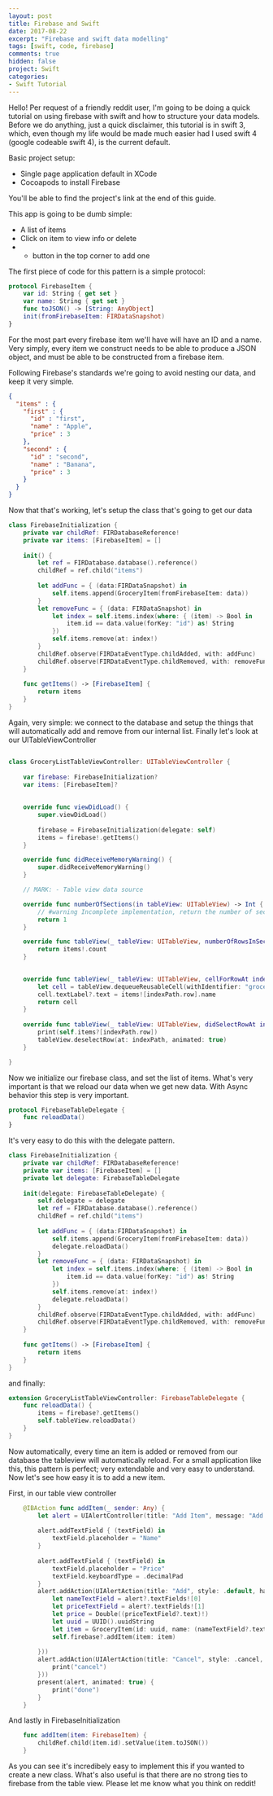 ```yaml
---
layout: post
title: Firebase and Swift
date: 2017-08-22
excerpt: "Firebase and swift data modelling"
tags: [swift, code, firebase]
comments: true
hidden: false
project: Swift
categories:
- Swift Tutorial
---
```


Hello! Per request of a friendly reddit user, I'm going to be doing a quick tutorial on using firebase with swift and how to structure your data models. Before we do anything, just a quick disclaimer, this tutorial is in swift 3, which, even though my life would be made much easier had I used swift 4 (google codeable swift 4), is the current default.

Basic project setup:

* Single page application default in XCode
* Cocoapods to install Firebase

You'll be able to find the project's link at the end of this guide.

This app is going to be dumb simple:

* A list of items
* Click on item to view info or delete
* + button in the top corner to add one

The first piece of code for this pattern is a simple protocol:

~~~ swift
protocol FirebaseItem {
    var id: String { get set }
    var name: String { get set }
    func toJSON() -> [String: AnyObject]
    init(fromFirebaseItem: FIRDataSnapshot)
}
~~~

For the most part every firebase item we'll have will have an ID and a name. Very simply, every item we construct needs to be able to produce a JSON object, and must be able to be constructed from a firebase item.

Following Firebase's standards we're going to avoid nesting our data, and keep it very simple.

~~~ JSON
{
  "items" : {
    "first" : {
      "id" : "first",
      "name" : "Apple",
      "price" : 3
    },
    "second" : {
      "id" : "second",
      "name" : "Banana",
      "price" : 3
    }
  }
}
~~~

Now that that's working, let's setup the class that's going to get our data

~~~ swift
class FirebaseInitialization {
    private var childRef: FIRDatabaseReference!
    private var items: [FirebaseItem] = []
    
    init() {
        let ref = FIRDatabase.database().reference()
        childRef = ref.child("items")
        
        let addFunc = { (data:FIRDataSnapshot) in
            self.items.append(GroceryItem(fromFirebaseItem: data))
        }
        let removeFunc = { (data: FIRDataSnapshot) in
            let index = self.items.index(where: { (item) -> Bool in
                item.id == data.value(forKey: "id") as! String
            })
            self.items.remove(at: index!)
        }
        childRef.observe(FIRDataEventType.childAdded, with: addFunc)
        childRef.observe(FIRDataEventType.childRemoved, with: removeFunc)
    }
    
    func getItems() -> [FirebaseItem] {
        return items
    }
}
~~~

Again, very simple: we connect to the database and setup the things that will automatically add and remove from our internal list. Finally let's look at our UITableViewController

~~~ swift

class GroceryListTableViewController: UITableViewController {
    
    var firebase: FirebaseInitialization?
    var items: [FirebaseItem]?
    
    
    override func viewDidLoad() {
        super.viewDidLoad()
        
        firebase = FirebaseInitialization(delegate: self)
        items = firebase!.getItems()
    }

    override func didReceiveMemoryWarning() {
        super.didReceiveMemoryWarning()
    }

    // MARK: - Table view data source

    override func numberOfSections(in tableView: UITableView) -> Int {
        // #warning Incomplete implementation, return the number of sections
        return 1
    }

    override func tableView(_ tableView: UITableView, numberOfRowsInSection section: Int) -> Int {
        return items!.count
    }

    
    override func tableView(_ tableView: UITableView, cellForRowAt indexPath: IndexPath) -> UITableViewCell {
        let cell = tableView.dequeueReusableCell(withIdentifier: "groceryItem", for: indexPath)
        cell.textLabel?.text = items![indexPath.row].name
        return cell
    }
    
    override func tableView(_ tableView: UITableView, didSelectRowAt indexPath: IndexPath) {
        print(self.items?[indexPath.row])
        tableView.deselectRow(at: indexPath, animated: true)
    }

}
~~~

Now we initialize our firebase class, and set the list of items. What's very important is that we reload our data when we get new data. With Async behavior this step is very important.

~~~ swift
protocol FirebaseTableDelegate {
    func reloadData()
}
~~~

It's very easy to do this with the delegate pattern.

~~~ swift
class FirebaseInitialization {
    private var childRef: FIRDatabaseReference!
    private var items: [FirebaseItem] = []
    private let delegate: FirebaseTableDelegate
    
    init(delegate: FirebaseTableDelegate) {
        self.delegate = delegate
        let ref = FIRDatabase.database().reference()
        childRef = ref.child("items")
        
        let addFunc = { (data:FIRDataSnapshot) in
            self.items.append(GroceryItem(fromFirebaseItem: data))
            delegate.reloadData()
        }
        let removeFunc = { (data: FIRDataSnapshot) in
            let index = self.items.index(where: { (item) -> Bool in
                item.id == data.value(forKey: "id") as! String
            })
            self.items.remove(at: index!)
            delegate.reloadData()
        }
        childRef.observe(FIRDataEventType.childAdded, with: addFunc)
        childRef.observe(FIRDataEventType.childRemoved, with: removeFunc)
    }
    
    func getItems() -> [FirebaseItem] {
        return items
    }
}
~~~


and finally:

~~~ swift
extension GroceryListTableViewController: FirebaseTableDelegate {
    func reloadData() {
        items = firebase?.getItems()
        self.tableView.reloadData()
    }
}
~~~

Now automatically, every time an item is added or removed from our database the tableview will automatically reload. For a small application like this, this pattern is perfect; very extendable and very easy to understand. Now let's see how easy it is to add a new item.

First, in our table view controller

~~~ swift
    @IBAction func addItem(_ sender: Any) {
        let alert = UIAlertController(title: "Add Item", message: "Add an item to grocery list", preferredStyle: .alert)
        
        alert.addTextField { (textField) in
            textField.placeholder = "Name"
        }
        
        alert.addTextField { (textField) in
            textField.placeholder = "Price"
            textField.keyboardType = .decimalPad
        }
        alert.addAction(UIAlertAction(title: "Add", style: .default, handler: { [weak alert] (_) in
            let nameTextField = alert?.textFields![0]
            let priceTextField = alert?.textFields![1]
            let price = Double((priceTextField?.text)!)
            let uuid = UUID().uuidString
            let item = GroceryItem(id: uuid, name: (nameTextField?.text)!, price: price!)
            self.firebase?.addItem(item: item)
            
        }))
        alert.addAction(UIAlertAction(title: "Cancel", style: .cancel, handler: { (action) in
            print("cancel")
        }))
        present(alert, animated: true) { 
            print("done")
        }
    }
~~~

And lastly in FirebaseInitialization

~~~ swift
    func addItem(item: FirebaseItem) {
        childRef.child(item.id).setValue(item.toJSON())
    }
~~~


As you can see it's incredibely easy to implement this if you wanted to create a new class. What's also useful is that there are no strong ties to firebase from the table view. Please let me know what you think on reddit!


















